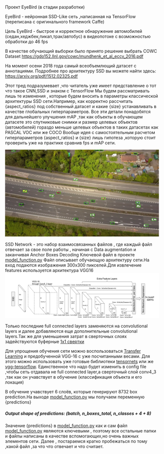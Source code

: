 Проект EyeBird (в стадии разработки)

EyeBird - нейронная SSD-Like сеть ,написанная на TensorFlow (переписана с оригинального framework Caffe)

Цель EyeBird - быстрое и корректное обнаружение автомобилей (седан,хеджбек,пикап,трак/автобус) в видеопотоке с возможностью обработки
до 46 fps

В качестве обучающий выборки было принято решение выбрать COWC Dataset 
https://gdo152.llnl.gov/cowc/mundhenk_et_al_eccv_2016.pdf

На момент осени 2018 года самый всеобъемлющий датасет с аннотациями.
Подробнее про архитектуру SSD вы можете найти здесь: https://arxiv.org/pdf/1512.02325.pdf

Этот тред подразумевает ,что читатель уже имеет представление о тот что такое CNN,SSD и знаком с TensorFlow
Мы будем рассматривать лишь те изменения , которые будем вносить в параметры классической архитектуры SSD сети.Например,
как корректно рассчитать {aspect_ratios} под собственный датасет и какие {size} устанавливать в качестве глобальных гиперпараметров.
Все эти детали понадобятся для дальнейшего улучшения mAP ,так как объекты в обучающем датасете это спутниковые снимки и размер целевых объектов (автомобилей)
гораздо меньше целевых объектов в таких датасетах как PASCAL VOC или же COCO
Вообще идея с самостоятельным расчетом гиперпараметров {aspect_ratios} и {size} лишь гипотеза ,которую стоит проверить уже на практике сравнив fps и mAP сети.


![Image alt](https://github.com/toseek01/eyebird/blob/master/illustrator/highway_edit.png)

SSD Network - это набор взаимосвязанных файлов , где каждый файл отвечает за свое поле работы , начиная с Data augmentation
и заканчивая Anchor Boxes Decoding
Ключевой файл в проекте [model_function.py](https://github.com/toseek01/eyebird/blob/master/model_function.py)
Файл описывает обучающую архитектуру сети.На вход подаются изображения 300х300 пикселей.Для извлечение features используется архитектура 
VGG16 
![Image alt](https://github.com/toseek01/eyebird/blob/master/illustrator/ssd_arch.png)

Только последние full connected layers заменяются на convolutional layers и далее добавляются еще дополнительные convolutional layers.Так же для уменьшения затрат в сверточных слоях задействуются буферные [1х1 свертки](https://stats.stackexchange.com/questions/194142/what-does-1x1-convolution-mean-in-a-neural-network)

Для упрощения обучения сети можно воспользоваться [Transfer Learning](https://towardsdatascience.com/transfer-learning-in-tensorflow-9e4f7eae3bb4) и предобученной VGG-16 c уже посчитанными весами. Для этого можно использовать уже готовые библиотеки [tensornets](https://github.com/taehoonlee/tensornets) или же [vgg-tensorflow](https://github.com/machrisaa/tensorflow-vgg).
Единственное что надо будет изменить в config file ,чтобы сеть отдавала не full connected layer,а сверточный слой conv4_3 ,так как он учавствует в обучение (классификация объекта и его локация)

В обучение учавствует 6 слоёв, которые генерируют 8732 box prediction.На выходе [model_function.py](https://github.com/toseek01/eyebird/blob/master/model_function.py) мы получаем переменную {predictions} 
##### Output shape of predictions: (batch, n_boxes_total, n_classes + 4 + 8)
Значение {predictions} в [model_function.py](https://github.com/toseek01/eyebird/blob/master/model_function.py) как и сам файл [model_function.py](https://github.com/toseek01/eyebird/blob/master/model_function.py) являются ключевыми , поэтому все остальные  папки и файлы написаны в качестве вспомогающих,но очень важных элементов сети. Далее , постараемся кратко пробежаться по тому ,какой файл ,за что что отвечает и что считает.
